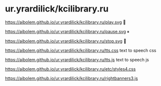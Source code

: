 # ur.yrardilick/kcilibrary.ru

https://aibolem.github.io/ur.yrardilick/kcilibrary.ru/play.svg   🥋 

https://aibolem.github.io/ur.yrardilick/kcilibrary.ru/pause.svg  ⏸ 

https://aibolem.github.io/ur.yrardilick/kcilibrary.ru/stop.svg   🛑 

https://aibolem.github.io/ur.yrardilick/kcilibrary.ru/tts.css   text to speech css

https://aibolem.github.io/ur.yrardilick/kcilibrary.ru/tts.js    text to speech js 

https://aibolem.github.io/ur.yrardilick/kcilibrary.ru/etc/styles4.css

https://aibolem.github.io/ur.yrardilick/kcilibrary.ru/rightbanners3.js
